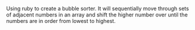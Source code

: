 Using ruby to create a bubble sorter. It will sequentially move through sets of adjacent numbers in an array and shift the higher number over until the numbers are in order from lowest to highest.